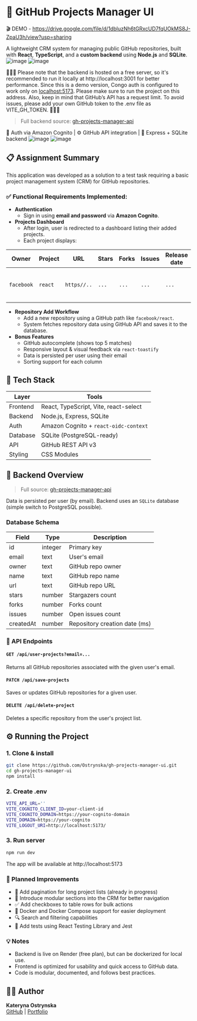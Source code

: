 # 📁 GitHub Projects Manager UI

🎬 DEMO - https://drive.google.com/file/d/1dbluzNh6tGRxcUD7fqUOkMS8J-ZpaU3h/view?usp=sharing

A lightweight CRM system for managing public GitHub repositories, built with **React**, **TypeScript**, and a **custom backend** using **Node.js** and **SQLite**.
![image](https://github.com/user-attachments/assets/b298313e-f138-43e2-ac77-881efecac309)
![image](https://github.com/user-attachments/assets/802b2b31-2fdf-4bc6-b768-01e362354cca)


🚩🚩🚩 Please note that the backend is hosted on a free server, so it's recommended to run it locally at http://localhost:3001 for better performance.
Since this is a demo version, Congo auth is configured to work only on [localhost:5173](http://localhost:5173). Please make sure to run the project on this address.
Also, keep in mind that GitHub’s API has a request limit. To avoid issues, please add your own GitHub token to the .env file as VITE_GH_TOKEN.
🚩🚩🚩 
> Full backend source: [gh-projects-manager-api](https://github.com/Ostrynska/gh-projects-manager-api)

🔐 Auth via Amazon Cognito | ⚙️ GitHub API integration | 🧠 Express + SQLite backend
![image](https://github.com/user-attachments/assets/0d1c55f6-8e3a-4927-9ee3-4d3ab5bcdb54)
![image](https://github.com/user-attachments/assets/8946e678-c32d-4670-bd9a-0a0906d1183f)

## 📋 Assignment Summary

This application was developed as a solution to a test task requiring a basic project management system (CRM) for GitHub repositories.

### ✅ Functional Requirements Implemented:

- **Authentication**
  - Sign in using **email and password** via **Amazon Cognito**.
- **Projects Dashboard**
  - After login, user is redirected to a dashboard listing their added projects.
  - Each project displays:
    
| Owner      | Project  | URL    | Stars      | Forks    | Issues   | Release date | Actions                         |
|------------|----------|--------|------------|----------|----------|--------------|---------------------------------|
| `facebook` | `react`  | `https//..`  | `...`      | `...`    | `...`    | `...`        | ` 🔁 Update & 🗑️ Delete buttons` |

- **Repository Add Workflow**
  - Add a new repository using a GitHub path like `facebook/react`.
  - System fetches repository data using GitHub API and saves it to the database.
- **Bonus Features**
  - GitHub autocomplete (shows top 5 matches)
  - Responsive layout & visual feedback via `react-toastify`
  - Data is persisted per user using their email
  - Sorting support for each column
 


## 🧰 Tech Stack

| Layer       | Tools                                 |
|-------------|---------------------------------------|
| Frontend    | React, TypeScript, Vite, react-select |
| Backend     | Node.js, Express, SQLite              |
| Auth        | Amazon Cognito + `react-oidc-context` |
| Database    | SQLite (PostgreSQL-ready)             |
| API         | GitHub REST API v3                    |
| Styling     | CSS Modules                           |



## 🧠 Backend Overview

> Full source: [gh-projects-manager-api](https://github.com/Ostrynska/gh-projects-manager-api)

Data is persisted per user (by email). Backend uses an `SQLite` database (simple switch to PostgreSQL possible).

### Database Schema

| Field      | Type    | Description                  |
|------------|---------|------------------------------|
| id         | integer | Primary key                  |
| email      | text    | User's email                 |
| owner      | text    | GitHub repo owner            |
| name       | text    | GitHub repo name             |
| url        | text    | GitHub repo URL              |
| stars      | number  | Stargazers count             |
| forks      | number  | Forks count                  |
| issues     | number  | Open issues count            |
| createdAt  | number  | Repository creation date (ms)|



### 📡 API Endpoints

####  `GET /api/user-projects?email=...`
Returns all GitHub repositories associated with the given user's email.

#### `PATCH /api/save-projects`
Saves or updates GitHub repositories for a given user.

####  `DELETE /api/delete-project`
Deletes a specific repository from the user's project list.

## ⚙️ Running the Project

### 1. Clone & install

```bash
git clone https://github.com/Ostrynska/gh-projects-manager-ui.git
cd gh-projects-manager-ui
npm install
```

### 2. Create .env
```bash
VITE_API_URL=''
VITE_COGNITO_CLIENT_ID=your-client-id
VITE_COGNITO_DOMAIN=https://your-cognito-domain
VITE_DOMAIN=https://your-cognito
VITE_LOGOUT_URI=http://localhost:5173/
```

### 3. Run server
```bash
npm run dev
```

The app will be available at http://localhost:5173

### 🚀 Planned Improvements
- 🔄 Add pagination for long project lists (already in progress)
- 🧩 Introduce modular sections into the CRM for better navigation
- ✅ Add checkboxes to table rows for bulk actions
- 🐳 Docker and Docker Compose support for easier deployment
- 🔍 Search and filtering capabilities
- 🧪 Add tests using React Testing Library and Jest

### 💡 Notes
- Backend is live on Render (free plan), but can be dockerized for local use.
- Frontend is optimized for usability and quick access to GitHub data.
- Code is modular, documented, and follows best practices.

## 🧑‍💻 Author

**Kateryna Ostrynska**  
[GitHub](https://github.com/Ostrynska) | [Portfolio](https://ostrynska-kateryna.netlify.app)
